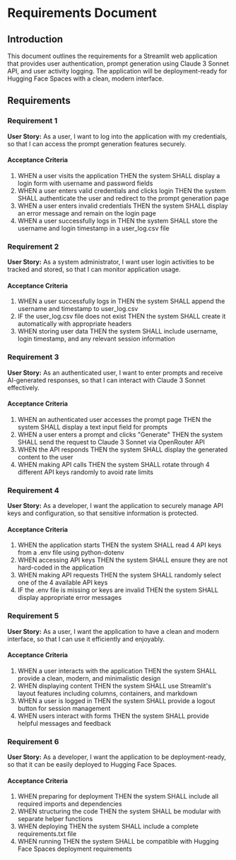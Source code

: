 # Requirements Document

## Introduction

This document outlines the requirements for a Streamlit web application that provides user authentication, prompt generation using Claude 3 Sonnet API, and user activity logging. The application will be deployment-ready for Hugging Face Spaces with a clean, modern interface.

## Requirements

### Requirement 1

**User Story:** As a user, I want to log into the application with my credentials, so that I can access the prompt generation features securely.

#### Acceptance Criteria

1. WHEN a user visits the application THEN the system SHALL display a login form with username and password fields
2. WHEN a user enters valid credentials and clicks login THEN the system SHALL authenticate the user and redirect to the prompt generation page
3. WHEN a user enters invalid credentials THEN the system SHALL display an error message and remain on the login page
4. WHEN a user successfully logs in THEN the system SHALL store the username and login timestamp in a user_log.csv file

### Requirement 2

**User Story:** As a system administrator, I want user login activities to be tracked and stored, so that I can monitor application usage.

#### Acceptance Criteria

1. WHEN a user successfully logs in THEN the system SHALL append the username and timestamp to user_log.csv
2. IF the user_log.csv file does not exist THEN the system SHALL create it automatically with appropriate headers
3. WHEN storing user data THEN the system SHALL include username, login timestamp, and any relevant session information

### Requirement 3

**User Story:** As an authenticated user, I want to enter prompts and receive AI-generated responses, so that I can interact with Claude 3 Sonnet effectively.

#### Acceptance Criteria

1. WHEN an authenticated user accesses the prompt page THEN the system SHALL display a text input field for prompts
2. WHEN a user enters a prompt and clicks "Generate" THEN the system SHALL send the request to Claude 3 Sonnet via OpenRouter API
3. WHEN the API responds THEN the system SHALL display the generated content to the user
4. WHEN making API calls THEN the system SHALL rotate through 4 different API keys randomly to avoid rate limits

### Requirement 4

**User Story:** As a developer, I want the application to securely manage API keys and configuration, so that sensitive information is protected.

#### Acceptance Criteria

1. WHEN the application starts THEN the system SHALL read 4 API keys from a .env file using python-dotenv
2. WHEN accessing API keys THEN the system SHALL ensure they are not hard-coded in the application
3. WHEN making API requests THEN the system SHALL randomly select one of the 4 available API keys
4. IF the .env file is missing or keys are invalid THEN the system SHALL display appropriate error messages

### Requirement 5

**User Story:** As a user, I want the application to have a clean and modern interface, so that I can use it efficiently and enjoyably.

#### Acceptance Criteria

1. WHEN a user interacts with the application THEN the system SHALL provide a clean, modern, and minimalistic design
2. WHEN displaying content THEN the system SHALL use Streamlit's layout features including columns, containers, and markdown
3. WHEN a user is logged in THEN the system SHALL provide a logout button for session management
4. WHEN users interact with forms THEN the system SHALL provide helpful messages and feedback

### Requirement 6

**User Story:** As a developer, I want the application to be deployment-ready, so that it can be easily deployed to Hugging Face Spaces.

#### Acceptance Criteria

1. WHEN preparing for deployment THEN the system SHALL include all required imports and dependencies
2. WHEN structuring the code THEN the system SHALL be modular with separate helper functions
3. WHEN deploying THEN the system SHALL include a complete requirements.txt file
4. WHEN running THEN the system SHALL be compatible with Hugging Face Spaces deployment requirements
